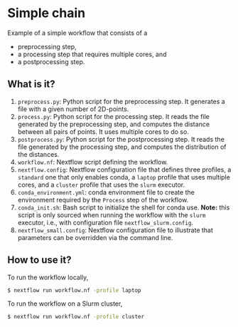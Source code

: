 # Simple chain

Example of a simple workflow that consists of a

* preprocessing step,
* a processing step that requires multiple cores, and
* a postprocessing step.


## What is it?

1. `preprocess.py`: Python script for the preprocessing step.  It generates a
   file with a given number of 2D-points.
1. `process.py`: Python script for the processing step.  It reads the file
   generated by the preprocessing step, and computes the distance between all
   pairs of points.  It uses multiple cores to do so.
1. `postprocess.py`: Python script for the postprocessing step.  It reads the
   file generated by the processing step, and computes the distribution of the
   distances.
1. `workflow.nf`: Nextflow script defining the workflow.
1. `nextflow.config`: Nextflow configuration file that defines three profiles,
   a `standard` one that only enables conda, a `laptop` profile that uses
   multiple cores, and a `cluster` profile that uses the `slurm` executor.
1. `conda_environment.yml`: conda environment file to create the environment
   required by the `Process` step of the workflow.
1. `conda_init.sh`: Bash script to initialize the shell for conda use.
   **Note:** this script is only sourced when running the workflow with the
   `slurm` executor, i.e., with configuration file `nextflow_slurm.config`.
1. `nextflow_small.config`: Nextflow configuration file to illustrate that
   parameters can be overridden via the command line.


## How to use it?

To run the workflow locally,
```bash
$ nextflow run workflow.nf -profile laptop
```

To run the workflow on a Slurm cluster,
```bash
$ nextflow run workflow.nf -profile cluster
```
